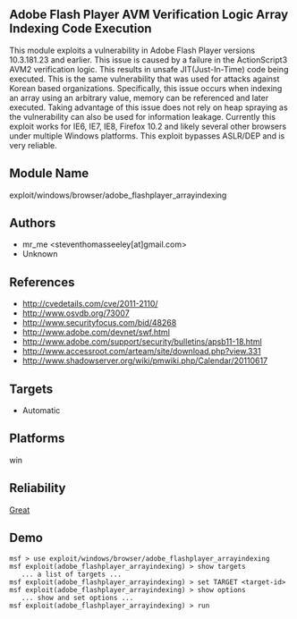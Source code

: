 ## Adobe Flash Player AVM Verification Logic Array Indexing Code Execution

This module exploits a vulnerability in Adobe Flash Player 
versions 10.3.181.23 and earlier. This issue is caused by a 
failure in the ActionScript3 AVM2 verification logic. This 
results in unsafe JIT(Just-In-Time) code being executed. 
This is the same vulnerability that was used for attacks 
against Korean based organizations. Specifically, this issue 
occurs when indexing an array using an arbitrary value, 
memory can be referenced and later executed. Taking 
advantage of this issue does not rely on heap spraying as 
the vulnerability can also be used for information leakage. 
Currently this exploit works for IE6, IE7, IE8, Firefox 10.2 
and likely several other browsers under multiple Windows 
platforms. This exploit bypasses ASLR/DEP and is very 
reliable.


## Module Name
exploit/windows/browser/adobe_flashplayer_arrayindexing

## Authors
* mr_me <steventhomasseeley[at]gmail.com>
* Unknown


## References
* http://cvedetails.com/cve/2011-2110/
* http://www.osvdb.org/73007
* http://www.securityfocus.com/bid/48268
* http://www.adobe.com/devnet/swf.html
* http://www.adobe.com/support/security/bulletins/apsb11-18.html
* http://www.accessroot.com/arteam/site/download.php?view.331
* http://www.shadowserver.org/wiki/pmwiki.php/Calendar/20110617



## Targets
* Automatic


## Platforms
win

## Reliability
[Great](https://github.com/rapid7/metasploit-framework/wiki/Exploit-Ranking)

## Demo

```
msf > use exploit/windows/browser/adobe_flashplayer_arrayindexing
msf exploit(adobe_flashplayer_arrayindexing) > show targets
   ... a list of targets ...
msf exploit(adobe_flashplayer_arrayindexing) > set TARGET <target-id>
msf exploit(adobe_flashplayer_arrayindexing) > show options
   ... show and set options ...
msf exploit(adobe_flashplayer_arrayindexing) > run
```
    
    